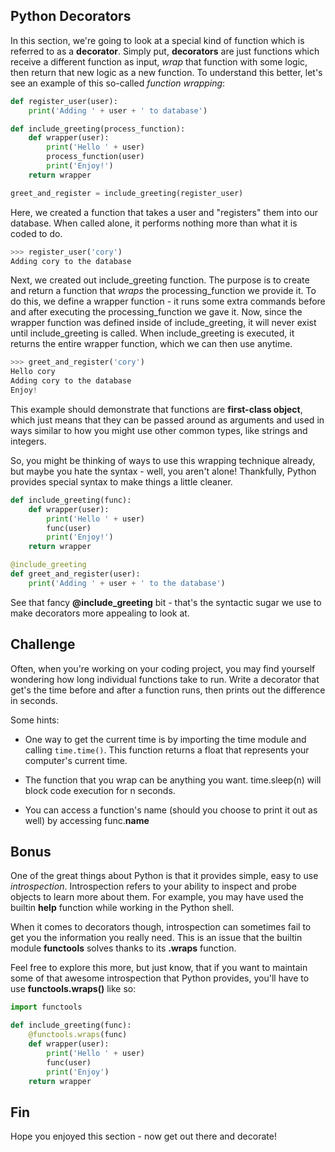 ## Python Decorators #

In this section, we're going to look at a special kind of function which is referred to as a **decorator**. Simply put, **decorators** are just functions which receive a different function as input, *wrap* that function with some logic, then return that new logic as a new function. To understand this better, let's see an example of this so-called *function wrapping*:

```python
def register_user(user):
    print('Adding ' + user + ' to database')

def include_greeting(process_function):
    def wrapper(user):
        print('Hello ' + user)
        process_function(user)
        print('Enjoy!')
    return wrapper

greet_and_register = include_greeting(register_user)
```

Here, we created a function that takes a user and "registers" them into our database. When called alone, it performs nothing more than what it is coded to do.

```python
>>> register_user('cory')
Adding cory to the database
```

Next, we created out include_greeting function. The purpose is to create and return a function that *wraps* the processing_function we provide it. To do this, we define a wrapper function - it runs some extra commands before and after executing the processing_function we gave it. Now, since the wrapper function was defined inside of include_greeting, it will never exist until include_greeting is called. When include_greeting is executed, it returns the entire wrapper function, which we can then use anytime.

```python
>>> greet_and_register('cory')
Hello cory
Adding cory to the database
Enjoy!
```

This example should demonstrate that functions are **first-class object**, which just means that they can be passed around as arguments and used in ways similar to how you might use other common types, like strings and integers.

So, you might be thinking of ways to use this wrapping technique already, but maybe you hate the syntax - well, you aren't alone! Thankfully, Python provides special syntax to make things a little cleaner.

```python
def include_greeting(func):
    def wrapper(user):
        print('Hello ' + user)
        func(user)
        print('Enjoy!')
    return wrapper

@include_greeting
def greet_and_register(user):
    print('Adding ' + user + ' to the database')
```

See that fancy **@include_greeting** bit - that's the syntactic sugar we use to make decorators more appealing to look at.

## Challenge #

Often, when you're working on your coding project, you may find yourself wondering how long individual functions take to run. Write a decorator that get's the time before and after a function runs, then prints out the difference in seconds.

Some hints:

- One way to get the current time is by importing the time module and calling ```time.time()```. This function returns a float that represents your computer's current time.

- The function that you wrap can be anything you want. time.sleep(n) will block code execution for n seconds.

- You can access a function's name (should you choose to print it out as well) by accessing func.__name__

## Bonus #

One of the great things about Python is that it provides simple, easy to use *introspection*. Introspection refers to your ability to inspect and probe objects to learn more about them. For example, you may have used the builtin **help** function while working in the Python shell.

When it comes to decorators though, introspection can sometimes fail to get you the information you really need. This is an issue that the builtin module **functools** solves thanks to its **.wraps** function.

Feel free to explore this more, but just know, that if you want to maintain some of that awesome introspection that Python provides, you'll have to use **functools.wraps()** like so:

```python
import functools

def include_greeting(func):
    @functools.wraps(func)
    def wrapper(user):
        print('Hello ' + user)
        func(user)
        print('Enjoy')
    return wrapper
```

## Fin #

Hope you enjoyed this section - now get out there and decorate!

